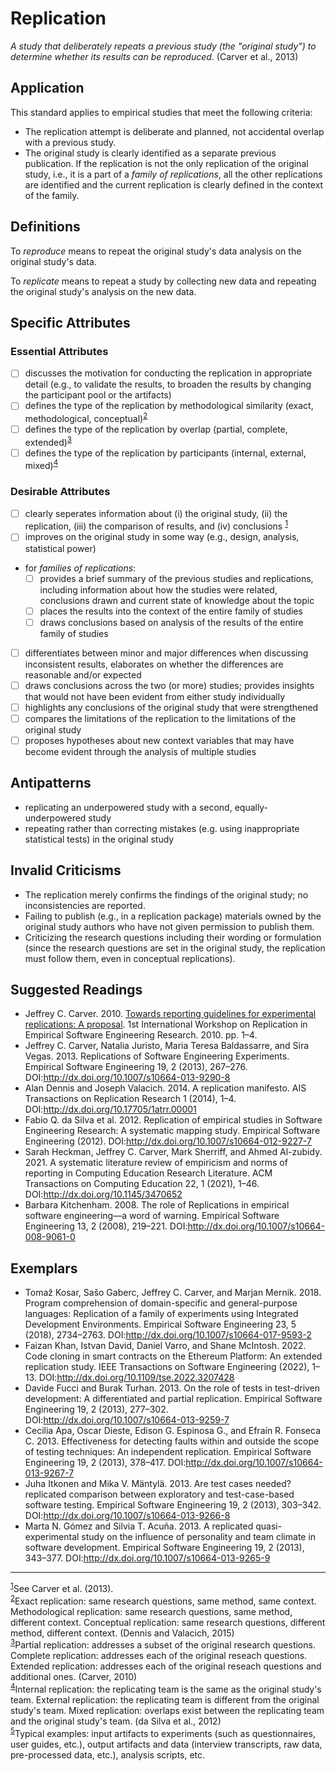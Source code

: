 # Replication
<standard name="Replication">


*<desc>A study that deliberately repeats a previous study (the "original study") to determine whether its results can be reproduced.</desc>* (Carver et al., 2013)


## Application 

This standard applies to empirical studies that meet the following criteria:

- The replication attempt is deliberate and planned, not accidental overlap with a previous study.
- The original study is clearly identified as a separate previous publication. If the replication is not the only replication of the original study, i.e., it is a part of a *family of replications*, all the other replications are identified and the current replication is clearly defined in the context of the family.
 

## Definitions
  
To _reproduce_ means to repeat the original study's data analysis on the original study's data.
  
To _replicate_ means to repeat a study by collecting new data and repeating the original study's analysis on the new data.


## Specific Attributes
	
### Essential Attributes
	
<checklist name="Essential">

<intro>

- [ ] discusses the motivation for conducting the replication in appropriate detail (e.g., to validate the results, to broaden the results by changing the participant pool or the artifacts)
- [ ] defines the type of the replication by methodological similarity (exact, methodological, conceptual)<sup>[2](#footnote2)</sup>
- [ ] defines the type of the replication by overlap (partial, complete, extended)<sup>[3](#footnote3)</sup>
- [ ] defines the type of the replication by participants (internal, external, mixed)<sup>[4](#footnote4)</sup>

<!-- <method>

- describes the original study in appropriate detail, including:
  - [ ] the research questions of the original study
  - [ ] the design of the original study 
  - [ ] if applicable, the participants of the original study (their number and any relevant characteristics)
  - [ ] the artifacts of the original study<sup>[5](#footnote5)</sup>
  - [ ] the context variables of the original study that might have affected the design of the study or interpretation of the results
  - [ ] the major findings of the original study
- [ ] EITHER: describes overlap or interactions with the original study author(s)    
	OR: confirms that the original study author(s) were not involved in the replication
- [ ] describes and justifies any differences from the original study (design, participants, artifacts, procedures, data collection, or analysis)

<results>

- [ ] compares the results of the replication to the results of the original study
- [ ] clearly differentiates between results that are consistent and inconsistent with the original study

<discussion>

<conclusion>
  
<other>
 -->
</checklist>
     
### Desirable Attributes

<checklist name="Desirable">

- [ ] 	clearly seperates information about (i) the original study, (ii) the replication, (iii) the comparison of results, and (iv) conclusions <sup>[1](#footnote1)</sup>
- [ ] 	improves on the original study in some way (e.g., design, analysis, statistical power)
- for *families of replications*:
  	- [ ] provides a brief summary of the previous studies and replications, including information about how the studies were related, conclusions drawn and current state of knowledge about the topic 
	- [ ] places the results into the context of the entire family of studies 
  	- [ ] draws conclusions based on analysis of the results of the entire family of studies 	
- [ ] 	differentiates between minor and major differences when discussing inconsistent results, elaborates on whether the differences are reasonable and/or expected
- [ ]	 draws conclusions across the two (or more) studies; provides insights that would not have been evident from either study individually
- [ ] 	highlights any conclusions of the original study that were strengthened
- [ ] 	compares the limitations of the replication to the limitations of the original study
- [ ] 	proposes hypotheses about new context variables that may have become evident through the analysis of multiple studies

</checklist> 


<!-- ### Extraordinary Attributes
<checklist name="Extraordinary">


</checklist>  -->
	
## Antipatterns
	
- replicating an underpowered study with a second, equally-underpowered study
- repeating rather than correcting mistakes (e.g. using inappropriate statistical tests) in the original study 


## Invalid Criticisms

- The replication merely confirms the findings of the original study; no inconsistencies are reported.
- Failing to publish (e.g., in a replication package) materials owned by the original study authors who have not given permission to publish them. 
- Criticizing the research questions including their wording or formulation (since the research questions are set in the original study, the replication must follow them, even in conceptual replications).

## Suggested Readings

- Jeffrey C. Carver. 2010. [Towards reporting guidelines for experimental replications: A proposal](http://carver.cs.ua.edu/Papers/Conference/2010/2010_RESER.pdf). 1st International Workshop on Replication in Empirical Software Engineering Research. 2010. pp. 1–4.
- Jeffrey C. Carver, Natalia Juristo, Maria Teresa Baldassarre, and Sira Vegas. 2013. Replications of Software Engineering Experiments. Empirical Software Engineering 19, 2 (2013), 267–276. DOI:http://dx.doi.org/10.1007/s10664-013-9290-8 
- Alan Dennis and Joseph Valacich. 2014. A replication manifesto. AIS Transactions on Replication Research 1 (2014), 1–4. DOI:http://dx.doi.org/10.17705/1atrr.00001 
- Fabio Q. da Silva et al. 2012. Replication of empirical studies in Software Engineering Research: A systematic mapping study. Empirical Software Engineering (2012). DOI:http://dx.doi.org/10.1007/s10664-012-9227-7 
- Sarah Heckman, Jeffrey C. Carver, Mark Sherriff, and Ahmed Al-zubidy. 2021. A systematic literature review of empiricism and norms of reporting in Computing Education Research Literature. ACM Transactions on Computing Education 22, 1 (2021), 1–46. DOI:http://dx.doi.org/10.1145/3470652 
- Barbara Kitchenham. 2008. The role of Replications in empirical software engineering—a word of warning. Empirical Software Engineering 13, 2 (2008), 219–221. DOI:http://dx.doi.org/10.1007/s10664-008-9061-0 


## Exemplars

- Tomaž Kosar, Sašo Gaberc, Jeffrey C. Carver, and Marjan Mernik. 2018. Program comprehension of domain-specific and general-purpose languages: Replication of a family of experiments using Integrated Development Environments. Empirical Software Engineering 23, 5 (2018), 2734–2763. DOI:http://dx.doi.org/10.1007/s10664-017-9593-2 
- Faizan Khan, Istvan David, Daniel Varro, and Shane McIntosh. 2022. Code cloning in smart contracts on the Ethereum Platform: An extended replication study. IEEE Transactions on Software Engineering (2022), 1–13. DOI:http://dx.doi.org/10.1109/tse.2022.3207428 
- Davide Fucci and Burak Turhan. 2013. On the role of tests in test-driven development: A differentiated and partial replication. Empirical Software Engineering 19, 2 (2013), 277–302. DOI:http://dx.doi.org/10.1007/s10664-013-9259-7
- Cecilia Apa, Oscar Dieste, Edison G. Espinosa G., and Efraín R. Fonseca C. 2013. Effectiveness for detecting faults within and outside the scope of testing techniques: An independent replication. Empirical Software Engineering 19, 2 (2013), 378–417. DOI:http://dx.doi.org/10.1007/s10664-013-9267-7 
- Juha Itkonen and Mika V. Mäntylä. 2013. Are test cases needed? replicated comparison between exploratory and test-case-based software testing. Empirical Software Engineering 19, 2 (2013), 303–342. DOI:http://dx.doi.org/10.1007/s10664-013-9266-8 
- Marta N. Gómez and Silvia T. Acuña. 2013. A replicated quasi-experimental study on the influence of personality and team climate in software development. Empirical Software Engineering 19, 2 (2013), 343–377. DOI:http://dx.doi.org/10.1007/s10664-013-9265-9 

---
<footnote><sup>[1](#footnote1)</sup>See Carver et al. (2013).</footnote><br>
<footnote><sup>[2](#footnote2)</sup>Exact replication: same research questions, same method, same context. Methodological replication: same research questions, same method, different context. Conceptual replication: same research questions, different method, different context. (Dennis and Valacich, 2015)</footnote><br>
<footnote><sup>[3](#footnote3)</sup>Partial replication: addresses a subset of the original research questions. Complete replication: addresses each of the original reseach questions. Extended replication: addresses each of the original reseach questions and additional ones. (Carver, 2010)</footnote><br>
<footnote><sup>[4](#footnote4)</sup>Internal replication: the replicating team is the same as the original study's team. External replication: the replicating team is different from the original study's team. Mixed replication: overlaps exist between the replicating team and the original study's team. (da Silva et al., 2012)</footnote><br>
<footnote><sup>[5](#footnote5)</sup>Typical examples: input artifacts to experiments (such as questionnaires, user guides, etc.), output artifacts and data (interview transcripts, raw data, pre-processed data, etc.), analysis scripts, etc.</footnote><br>
